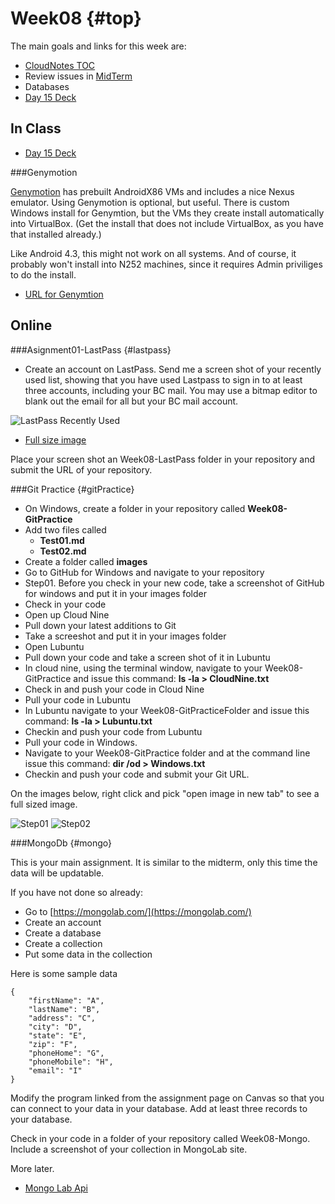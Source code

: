 Week08 {#top}
======

The main goals and links for this week are:

- [CloudNotes TOC](../CloudNotes.html)
- Review issues in [MidTerm](Week07.html#midterm-part-i)
- Databases 
- [Day 15 Deck](http://bit.ly/16ZBljB)

In Class
--------

- [Day 15 Deck](http://bit.ly/16ZBljB)


###Genymotion

[Genymotion](http://www.genymotion.com/) has prebuilt AndroidX86 VMs 
and includes a nice Nexus emulator. Using Genymotion is optional, 
but useful. There is custom Windows install for Genymtion, but the 
VMs they create install automatically into VirtualBox. (Get the install
that does not include VirtualBox, as you have that installed already.)

Like Android 4.3, this might not work on all systems. And of course,
it probably won't install into N252 machines, since it requires 
Admin priviliges to do the install.

- [URL for Genymtion](http://www.genymotion.com/)


Online
------

###Asignment01-LastPass {#lastpass}

- Create an account on LastPass. Send me a screen shot of your 
recently used list, showing that you have used Lastpass to sign
in to at least three accounts, including your BC mail. You may 
use a bitmap editor to blank out the email for all but your BC
mail account.

![LastPass Recently Used](../Images/LastPass01.png)

- [Full size image](../Images/LastPass01.png)

Place your screen shot an Week08-LastPass folder in your repository
and submit the URL of your repository.

###Git Practice {#gitPractice}

- On Windows, create a folder in your repository called **Week08-GitPractice**
- Add two files called
	- **Test01.md**
	- **Test02.md**
- Create a folder called **images**
- Go to GitHub for Windows and navigate to your repository
- Step01. Before you check in your new code, take a screenshot of 
GitHub for windows and put it in your images folder
- Check in your code
- Open up Cloud Nine
- Pull down your latest additions to Git
- Take a screeshot and put it in your images folder
- Open Lubuntu
- Pull down your code and take a screen shot of it in Lubuntu
- In cloud nine, using the terminal window, navigate to your 
Week08-GitPractice and issue this command: **ls -la > CloudNine.txt**
- Check in and push your code in Cloud Nine
- Pull your code in Lubuntu
- In Lubuntu navigate to your Week08-GitPracticeFolder and issue this
command: **ls -la > Lubuntu.txt**
- Checkin and push your code from Lubuntu
- Pull your code in Windows.
- Navigate to your Week08-GitPractice folder and at the command
line issue this command: **dir /od > Windows.txt**
- Checkin and push your code and submit your Git URL.

On the images below, right click and pick "open image in new tab" to see
a full sized image.

![Step01](../Images/GitPractice01.png)
![Step02](../Images/GitPractice02.png)

###MongoDb {#mongo}

This is your main assignment. It is similar to the midterm, only
this time the data will be updatable. 

If you have not done so already:

- Go to [https://mongolab.com/](https://mongolab.com/)
- Create an account
- Create a database
- Create a collection
- Put some data in the collection

Here is some sample data

```
{
    "firstName": "A",
    "lastName": "B",
    "address": "C",
    "city": "D",
    "state": "E",
    "zip": "F",
    "phoneHome": "G",
    "phoneMobile": "H",
    "email": "I"
}
```

Modify the program linked from the assignment page on Canvas so
that you can connect to your data in your database. Add at least
three records to your database. 

Check in your code in a folder of your repository called Week08-Mongo.
Include a screenshot of your collection in MongoLab site.

More later.


- [Mongo Lab Api](https://support.mongolab.com/entries/20433053-Is-there-a-REST-API-for-MongoDB-)
